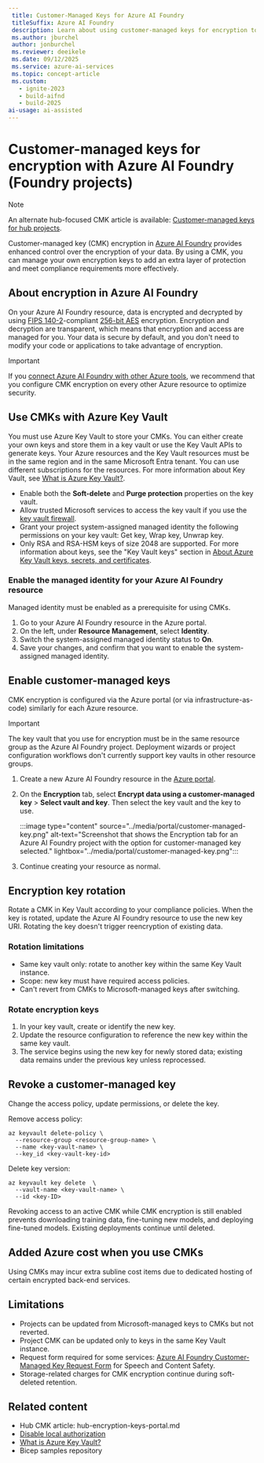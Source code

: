 ```yaml
---
 title: Customer-Managed Keys for Azure AI Foundry
 titleSuffix: Azure AI Foundry
 description: Learn about using customer-managed keys for encryption to improve data security with Azure AI Foundry (Foundry projects).
 ms.author: jburchel 
 author: jonburchel 
 ms.reviewer: deeikele
 ms.date: 09/12/2025
 ms.service: azure-ai-services
 ms.topic: concept-article
 ms.custom:
   - ignite-2023
   - build-aifnd
   - build-2025
ai-usage: ai-assisted
---
```


# Customer-managed keys for encryption with Azure AI Foundry (Foundry projects)

> [!NOTE]
> An alternate hub-focused CMK article is available: [Customer-managed keys for hub projects](hub-encryption-keys-portal.md).

Customer-managed key (CMK) encryption in [Azure AI Foundry](https://ai.azure.com/?cid=learnDocs) provides enhanced control over the encryption of your data. By using a CMK, you can manage your own encryption keys to add an extra layer of protection and meet compliance requirements more effectively.

## About encryption in Azure AI Foundry

On your Azure AI Foundry resource, data is encrypted and decrypted by using [FIPS 140-2](https://en.wikipedia.org/wiki/FIPS_140-2)-compliant [256-bit AES](https://en.wikipedia.org/wiki/Advanced_Encryption_Standard) encryption. Encryption and decryption are transparent, which means that encryption and access are managed for you. Your data is secure by default, and you don't need to modify your code or applications to take advantage of encryption.

> [!IMPORTANT]
> If you [connect Azure AI Foundry with other Azure tools](../how-to/connections-add.md), we recommend that you configure CMK encryption on every other Azure resource to optimize security.

## Use CMKs with Azure Key Vault

You must use Azure Key Vault to store your CMKs. You can either create your own keys and store them in a key vault or use the Key Vault APIs to generate keys. Your Azure resources and the Key Vault resources must be in the same region and in the same Microsoft Entra tenant. You can use different subscriptions for the resources. For more information about Key Vault, see [What is Azure Key Vault?](/azure/key-vault/general/overview).

- Enable both the **Soft-delete** and **Purge protection** properties on the key vault.
- Allow trusted Microsoft services to access the key vault if you use the [key vault firewall](/azure/key-vault/general/access-behind-firewall).
- Grant your project system-assigned managed identity the following permissions on your key vault: Get key, Wrap key, Unwrap key.
- Only RSA and RSA-HSM keys of size 2048 are supported. For more information about keys, see the "Key Vault keys" section in [About Azure Key Vault keys, secrets, and certificates](/azure/key-vault/general/about-keys-secrets-certificates).

### Enable the managed identity for your Azure AI Foundry resource

Managed identity must be enabled as a prerequisite for using CMKs.

1. Go to your Azure AI Foundry resource in the Azure portal.
1. On the left, under **Resource Management**, select **Identity**.
1. Switch the system-assigned managed identity status to **On**.
1. Save your changes, and confirm that you want to enable the system-assigned managed identity.

## Enable customer-managed keys

CMK encryption is configured via the Azure portal (or via infrastructure-as-code) similarly for each Azure resource.

> [!IMPORTANT]
> The key vault that you use for encryption must be in the same resource group as the Azure AI Foundry project. Deployment wizards or project configuration workflows don't currently support key vaults in other resource groups.

1. Create a new Azure AI Foundry resource in the [Azure portal](https://portal.azure.com/).
1. On the **Encryption** tab, select **Encrypt data using a customer-managed key** > **Select vault and key**. Then select the key vault and the key to use.

    :::image type="content" source="../media/portal/customer-managed-key.png" alt-text="Screenshot that shows the Encryption tab for an Azure AI Foundry project with the option for customer-managed key selected." lightbox="../media/portal/customer-managed-key.png":::

1. Continue creating your resource as normal.

## Encryption key rotation

Rotate a CMK in Key Vault according to your compliance policies. When the key is rotated, update the Azure AI Foundry resource to use the new key URI. Rotating the key doesn't trigger reencryption of existing data.

### Rotation limitations

* Same key vault only: rotate to another key within the same Key Vault instance.
* Scope: new key must have required access policies.
* Can't revert from CMKs to Microsoft-managed keys after switching.

### Rotate encryption keys

1. In your key vault, create or identify the new key.
2. Update the resource configuration to reference the new key within the same key vault.
3. The service begins using the new key for newly stored data; existing data remains under the previous key unless reprocessed.

## Revoke a customer-managed key

Change the access policy, update permissions, or delete the key.

Remove access policy:
```azurecli
az keyvault delete-policy \
  --resource-group <resource-group-name> \
  --name <key-vault-name> \
  --key_id <key-vault-key-id>
```

Delete key version:
```azurecli
az keyvault key delete  \
  --vault-name <key-vault-name> \
  --id <key-ID>
```

Revoking access to an active CMK while CMK encryption is still enabled prevents downloading training data, fine-tuning new models, and deploying fine-tuned models. Existing deployments continue until deleted.

## Added Azure cost when you use CMKs

Using CMKs may incur extra subline cost items due to dedicated hosting of certain encrypted back-end services.

## Limitations

* Projects can be updated from Microsoft-managed keys to CMKs but not reverted.
* Project CMK can be updated only to keys in the same Key Vault instance.
* Request form required for some services: [Azure AI Foundry Customer-Managed Key Request Form](https://aka.ms/cogsvc-cmk) for Speech and Content Safety.
* Storage-related charges for CMK encryption continue during soft-deleted retention.

## Related content

* Hub CMK article: hub-encryption-keys-portal.md
* [Disable local authorization](../how-to/disable-local-auth.md)
* [What is Azure Key Vault?](/azure/key-vault/general/overview)
* Bicep samples repository
